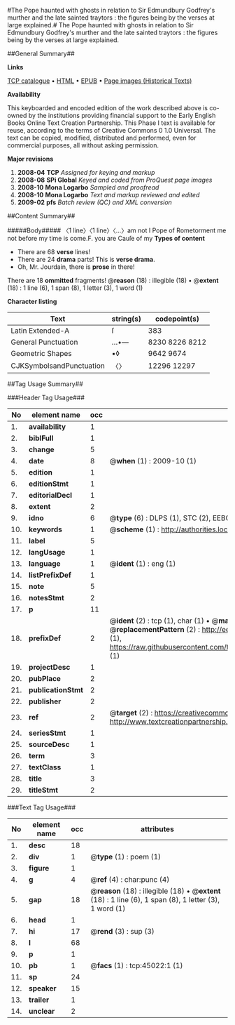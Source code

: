 #The Pope haunted with ghosts in relation to Sir Edmundbury Godfrey's murther and the late sainted traytors : the figures being by the verses at large explained.#
The Pope haunted with ghosts in relation to Sir Edmundbury Godfrey's murther and the late sainted traytors : the figures being by the verses at large explained.

##General Summary##

**Links**

[TCP catalogue](http://www.ota.ox.ac.uk/tcp/)  • 
[HTML](http://tei.it.ox.ac.uk/tcp/Texts-HTML/free/A55/A55430.html)  • 
[EPUB](http://tei.it.ox.ac.uk/tcp/Texts-EPUB/free/A55/A55430.epub) • 
[Page images (Historical Texts)](https://data.historicaltexts.jisc.ac.uk/view?pubId=eebo-10440423e&pageId=eebo-10440423e-45022-1)

**Availability**

This keyboarded and encoded edition of the
	       work described above is co-owned by the institutions
	       providing financial support to the Early English Books
	       Online Text Creation Partnership. This Phase I text is
	       available for reuse, according to the terms of Creative
	       Commons 0 1.0 Universal. The text can be copied,
	       modified, distributed and performed, even for
	       commercial purposes, all without asking permission.

**Major revisions**

1. __2008-04__ __TCP__ *Assigned for keying and markup*
1. __2008-08__ __SPi Global__ *Keyed and coded from ProQuest page images*
1. __2008-10__ __Mona Logarbo__ *Sampled and proofread*
1. __2008-10__ __Mona Logarbo__ *Text and markup reviewed and edited*
1. __2009-02__ __pfs__ *Batch review (QC) and XML conversion*

##Content Summary##

#####Body#####
〈1 line〉〈1 line〉〈…〉am not I Pope of Rometorment me not before my time is come.F. you are Cauſe of my
**Types of content**

  * There are 68 **verse** lines!
  * There are 24 **drama** parts! This is **verse drama**.
  * Oh, Mr. Jourdain, there is **prose** in there!

There are 18 **ommitted** fragments! 
 @__reason__ (18) : illegible (18)  •  @__extent__ (18) : 1 line (6), 1 span (8), 1 letter (3), 1 word (1)

**Character listing**


|Text|string(s)|codepoint(s)|
|---|---|---|
|Latin Extended-A|ſ|383|
|General Punctuation|…•—|8230 8226 8212|
|Geometric Shapes|▪◊|9642 9674|
|CJKSymbolsandPunctuation|〈〉|12296 12297|

##Tag Usage Summary##

###Header Tag Usage###

|No|element name|occ|attributes|
|---|---|---|---|
|1.|__availability__|1||
|2.|__biblFull__|1||
|3.|__change__|5||
|4.|__date__|8| @__when__ (1) : 2009-10 (1)|
|5.|__edition__|1||
|6.|__editionStmt__|1||
|7.|__editorialDecl__|1||
|8.|__extent__|2||
|9.|__idno__|6| @__type__ (6) : DLPS (1), STC (2), EEBO-CITATION (1), OCLC (1), VID (1)|
|10.|__keywords__|1| @__scheme__ (1) : http://authorities.loc.gov/ (1)|
|11.|__label__|5||
|12.|__langUsage__|1||
|13.|__language__|1| @__ident__ (1) : eng (1)|
|14.|__listPrefixDef__|1||
|15.|__note__|5||
|16.|__notesStmt__|2||
|17.|__p__|11||
|18.|__prefixDef__|2| @__ident__ (2) : tcp (1), char (1)  •  @__matchPattern__ (2) : ([0-9\-]+):([0-9IVX]+) (1), (.+) (1)  •  @__replacementPattern__ (2) : http://eebo.chadwyck.com/downloadtiff?vid=$1&page=$2 (1), https://raw.githubusercontent.com/textcreationpartnership/Texts/master/tcpchars.xml#$1 (1)|
|19.|__projectDesc__|1||
|20.|__pubPlace__|2||
|21.|__publicationStmt__|2||
|22.|__publisher__|2||
|23.|__ref__|2| @__target__ (2) : https://creativecommons.org/publicdomain/zero/1.0/ (1), http://www.textcreationpartnership.org/docs/. (1)|
|24.|__seriesStmt__|1||
|25.|__sourceDesc__|1||
|26.|__term__|3||
|27.|__textClass__|1||
|28.|__title__|3||
|29.|__titleStmt__|2||


###Text Tag Usage###

|No|element name|occ|attributes|
|---|---|---|---|
|1.|__desc__|18||
|2.|__div__|1| @__type__ (1) : poem (1)|
|3.|__figure__|1||
|4.|__g__|4| @__ref__ (4) : char:punc (4)|
|5.|__gap__|18| @__reason__ (18) : illegible (18)  •  @__extent__ (18) : 1 line (6), 1 span (8), 1 letter (3), 1 word (1)|
|6.|__head__|1||
|7.|__hi__|17| @__rend__ (3) : sup (3)|
|8.|__l__|68||
|9.|__p__|1||
|10.|__pb__|1| @__facs__ (1) : tcp:45022:1 (1)|
|11.|__sp__|24||
|12.|__speaker__|15||
|13.|__trailer__|1||
|14.|__unclear__|2||
